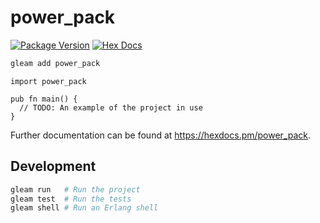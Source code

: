 # power_pack

[![Package Version](https://img.shields.io/hexpm/v/power_pack)](https://hex.pm/packages/power_pack)
[![Hex Docs](https://img.shields.io/badge/hex-docs-ffaff3)](https://hexdocs.pm/power_pack/)

```sh
gleam add power_pack
```
```gleam
import power_pack

pub fn main() {
  // TODO: An example of the project in use
}
```

Further documentation can be found at <https://hexdocs.pm/power_pack>.

## Development

```sh
gleam run   # Run the project
gleam test  # Run the tests
gleam shell # Run an Erlang shell
```
